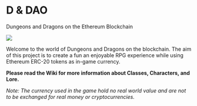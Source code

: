# D & DAO
Dungeons and Dragons on the Ethereum Blockchain 

![](https://i.imgur.com/urKnMPj.png)

Welcome to the world of Dungeons and Dragons on the blockchain. The aim of this project is to create a fun an enjoyable RPG experience 
while using Ethereum ERC-20 tokens as in-game currency.

<b> Please read the Wiki for more information about Classes, Characters, and Lore.</b>

<i> Note: The currency used in the game hold no real world value and are not to be exchanged for real money or cryptocurrencies. </i>


